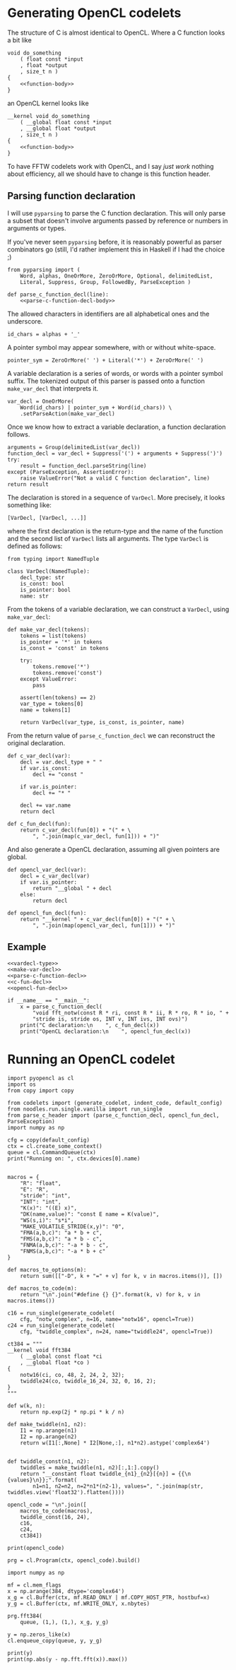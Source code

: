 # Generating OpenCL codelets

The structure of C is almost identical to OpenCL. Where a C function looks a bit like

``` {.c}
void do_something
    ( float const *input
    , float *output
    , size_t n )
{
    <<function-body>>
}
```

an OpenCL kernel looks like

``` {.opencl}
__kernel void do_something
    ( __global float const *input
    , __global float *output
    , size_t n )
{
    <<function-body>>
}
```

To have FFTW codelets work with OpenCL, and I say *just work* nothing about efficiency, all we should have to change is this function header.

## Parsing function declaration

I will use `pyparsing` to parse the C function declaration. This will only parse a subset that doesn't involve arguments passed by reference or numbers in arguments or types.

If you've never seen `pyparsing` before, it is reasonably powerful as parser combinators go (still, I'd rather implement this in Haskell if I had the choice ;)

``` {.python #parse-c-function-decl}
from pyparsing import (
    Word, alphas, OneOrMore, ZeroOrMore, Optional, delimitedList,
    Literal, Suppress, Group, FollowedBy, ParseException )

def parse_c_function_decl(line):
    <<parse-c-function-decl-body>>
```

The allowed characters in identifiers are all alphabetical ones and the underscore.

``` {.python #parse-c-function-decl-body}
id_chars = alphas + '_'
```

A pointer symbol may appear somewhere, with or without white-space.

``` {.python #parse-c-function-decl-body}
pointer_sym = ZeroOrMore(' ') + Literal('*') + ZeroOrMore(' ')
```

A variable declaration is a series of words, or words with a pointer symbol suffix.
The tokenized output of this parser is passed onto a function `make_var_decl` that interprets it.

``` {.python #parse-c-function-decl-body}
var_decl = OneOrMore(
    Word(id_chars) | pointer_sym + Word(id_chars)) \
    .setParseAction(make_var_decl)
```

Once we know how to extract a variable declaration, a function declaration follows.

``` {.python #parse-c-function-decl-body}
arguments = Group(delimitedList(var_decl))
function_decl = var_decl + Suppress('(') + arguments + Suppress(')')
try:
    result = function_decl.parseString(line)
except (ParseException, AssertionError):
    raise ValueError("Not a valid C function declaration", line)
return result
```

The declaration is stored in a sequence of `VarDecl`. More precisely, it looks something like:

``` {.python}
[VarDecl, [VarDecl, ...]]
```

where the first declaration is the return-type and the name of the function and the second list of `VarDecl` lists all arguments. The type `VarDecl` is defined as follows:

``` {.python #vardecl-type}
from typing import NamedTuple

class VarDecl(NamedTuple):
    decl_type: str
    is_const: bool
    is_pointer: bool
    name: str
```

From the tokens of a variable declaration, we can construct a `VarDecl`, using `make_var_decl`:

``` {.python #make-var-decl}
def make_var_decl(tokens):
    tokens = list(tokens)
    is_pointer = '*' in tokens
    is_const = 'const' in tokens

    try:
        tokens.remove('*')
        tokens.remove('const')
    except ValueError:
        pass

    assert(len(tokens) == 2)
    var_type = tokens[0]
    name = tokens[1]

    return VarDecl(var_type, is_const, is_pointer, name)
```

From the return value of `parse_c_function_decl` we can reconstruct the original declaration.

``` {.python #c-fun-decl}
def c_var_decl(var):
    decl = var.decl_type + " "
    if var.is_const:
        decl += "const "

    if var.is_pointer:
        decl += "* "

    decl += var.name
    return decl

def c_fun_decl(fun):
    return c_var_decl(fun[0]) + "(" + \
        ", ".join(map(c_var_decl, fun[1])) + ")"
```

And also generate a OpenCL declaration, assuming all given pointers are global.

``` {.python #opencl-fun-decl}
def opencl_var_decl(var):
    decl = c_var_decl(var)
    if var.is_pointer:
        return "__global " + decl
    else:
        return decl

def opencl_fun_decl(fun):
    return "__kernel " + c_var_decl(fun[0]) + "(" + \
        ", ".join(map(opencl_var_decl, fun[1])) + ")"
```

## Example

``` {.python file=genfft/parse_c_header.py}
<<vardecl-type>>
<<make-var-decl>>
<<parse-c-function-decl>>
<<c-fun-decl>>
<<opencl-fun-decl>>

if __name__ == "__main__":
    x = parse_c_function_decl(
        "void fft_notw(const R * ri, const R * ii, R * ro, R * io, " + 
        "stride is, stride os, INT v, INT ivs, INT ovs)")
    print("C declaration:\n    ", c_fun_decl(x))
    print("OpenCL declaration:\n    ", opencl_fun_decl(x))
```

# Running an OpenCL codelet

``` {.python file=genfft/opencl.py}
import pyopencl as cl
import os
from copy import copy

from codelets import (generate_codelet, indent_code, default_config)
from noodles.run.single.vanilla import run_single
from parse_c_header import (parse_c_function_decl, opencl_fun_decl, ParseException)
import numpy as np

cfg = copy(default_config)
ctx = cl.create_some_context()
queue = cl.CommandQueue(ctx)
print("Running on: ", ctx.devices[0].name)


macros = {
    "R": "float",
    "E": "R",
    "stride": "int",
    "INT": "int",
    "K(x)": "((E) x)",
    "DK(name,value)": "const E name = K(value)",
    "WS(s,i)": "s*i",
    "MAKE_VOLATILE_STRIDE(x,y)": "0",
    "FMA(a,b,c)": "a * b + c",
    "FMS(a,b,c)": "a * b - c",
    "FNMA(a,b,c)": "-a * b - c",
    "FNMS(a,b,c)": "-a * b + c"
}

def macros_to_options(m):
    return sum([["-D", k + "=" + v] for k, v in macros.items()], [])

def macros_to_code(m):
    return "\n".join("#define {} {}".format(k, v) for k, v in macros.items())

c16 = run_single(generate_codelet(
    cfg, "notw_complex", n=16, name="notw16", opencl=True))
c24 = run_single(generate_codelet(
    cfg, "twiddle_complex", n=24, name="twiddle24", opencl=True))

ct384 = """
__kernel void fft384
    ( __global const float *ci
    , __global float *co )
{
    notw16(ci, co, 48, 2, 24, 2, 32);
    twiddle24(co, twiddle_16_24, 32, 0, 16, 2);
}
"""

def w(k, n):
    return np.exp(2j * np.pi * k / n)

def make_twiddle(n1, n2):
    I1 = np.arange(n1)
    I2 = np.arange(n2)
    return w(I1[:,None] * I2[None,:], n1*n2).astype('complex64')


def twiddle_const(n1, n2):
    twiddles = make_twiddle(n1, n2)[:,1:].copy()
    return "__constant float twiddle_{n1}_{n2}[{n}] = {{\n    {values}\n}};".format(
        n1=n1, n2=n2, n=2*n1*(n2-1), values=", ".join(map(str, twiddles.view('float32').flatten())))

opencl_code = "\n".join([
    macros_to_code(macros),
    twiddle_const(16, 24),
    c16,
    c24,
    ct384])

print(opencl_code)

prg = cl.Program(ctx, opencl_code).build()

import numpy as np

mf = cl.mem_flags
x = np.arange(384, dtype='complex64')
x_g = cl.Buffer(ctx, mf.READ_ONLY | mf.COPY_HOST_PTR, hostbuf=x)
y_g = cl.Buffer(ctx, mf.WRITE_ONLY, x.nbytes)

prg.fft384(
    queue, (1,), (1,), x_g, y_g)

y = np.zeros_like(x)
cl.enqueue_copy(queue, y, y_g)

print(y)
print(np.abs(y - np.fft.fft(x)).max())
```



